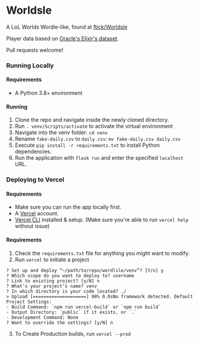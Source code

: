 # Worldsle
A LoL Worlds Wordle-like, found at [ftick/Worldsle](https://github.com/ftick/Worldsle)

Player data based on [Oracle's Elixir's dataset](https://oracleselixir.com/stats/players/byTournament).

Pull requests welcome!
### Running Locally
#### Requirements
* A Python 3.8+ environment

#### Running
1. Clone the repo and navigate inside the newly cloned directory.
2. Run `. venv/Scripts/activate` to activate the virtual environment
3. Navigate into the venv folder: `cd venv`
3. Rename `fake-daily.csv` to `daily.csv`: `mv fake-daily.csv daily.csv`
4. Execute `pip install -r requirements.txt` to install Python dependencies.
5. Run the application with `flask run` and enter the specified `localhost` URL.

### Deploying to Vercel
#### Requirements
* Make sure you can run the app locally first.
* A [Vercel](https://vercel.com) account.
* [Vercel CLI](https://vercel.com/cli) installed & setup. (Make sure you're able to run `vercel help` without issue)

#### Requirements
1. Check the `requirements.txt` file for anything you might want to modify.
2. Run `vercel` to initiate a project
```
? Set up and deploy “~/path/to/repo/wordlsle/venv”? [Y/n] y
? Which scope do you want to deploy to? username
? Link to existing project? [y/N] n
? What’s your project’s name? venv
? In which directory is your code located? ./
> Upload [====================] 98% 0.0sNo framework detected. Default Project Settings:
- Build Command: `npm run vercel-build` or `npm run build`
- Output Directory: `public` if it exists, or `.`
- Development Command: None
? Want to override the settings? [y/N] n
```
3. To Create Production builds, run `vercel --prod`

